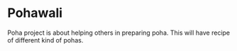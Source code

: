 Pohawali
========

Poha project is about helping others in preparing poha. This will have recipe of different kind of pohas.
